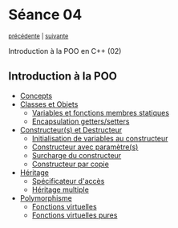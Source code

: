 # Séance 04

<p><sup><a href="../s03">précédente</a> | <a href="../s05">suivante</a></sup></p>

Introduction à la POO en C++ (02)

## Introduction à la POO

- [Concepts](../cours/POO_concepts.md)
- [Classes et Objets](../cours/POO_classes_and_objects.md#classes-et-objets)
  - [Variables et fonctions membres statiques](../cours/POO_classes_and_objects.md#variables-et-fonctions-membres-statiques)
  - [Encapsulation getters/setters](../cours/POO_classes_and_objects.md#encapsulation-gettersetter)
- [Constructeur(s) et Destructeur](../cours/POO_object_construction_and_destruction.md#constructeurs-et-destructeur)
  - [Initialisation de variables au constructeur](../cours/POO_object_construction_and_destruction.md#initialisation-de-variables-au-constructeur)
  - [Constructeur avec paramètre(s)](../cours/POO_object_construction_and_destruction.md#constructeur-avec-paramètres)
  - [Surcharge du constructeur](../cours/POO_object_construction_and_destruction.md#surcharge-de-constructeur)
  - [Constructeur par copie](../cours/POO_object_construction_and_destruction.md#constructeur-par-copie)
- [Héritage](../cours/POO_inheritance.md#héritage)
  - [Spécificateur d'accès](../cours/POO_inheritance.md#spécificateur-daccès)
  - [Héritage multiple](../cours/POO_inheritance.md#héritage-multiple)
- [Polymorphisme](../cours/POO_polymorphism.md#Polymorphisme)
  - [Fonctions virtuelles](../cours/POO_polymorphism.md#fonction-virtuelles)
  - [Fonctions virtuelles pures](../cours/POO_polymorphism.md#fonction-virtuelles-pures)
